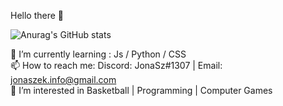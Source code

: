 Hello there 👋

![Anurag's GitHub stats](https://github-readme-stats.vercel.app/api?username=Jonaszekk&show_icons=true&theme=radical)




🌱 I’m currently learning : Js / Python / CSS <br />
📫 How to reach me: Discord: JonaSz#1307 | Email: jonaszek.info@gmail.com <br />
👀 I’m interested in Basketball | Programming | Computer Games <br />

